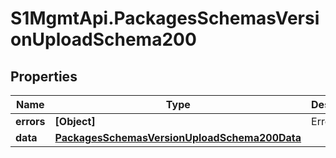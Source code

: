 # S1MgmtApi.PackagesSchemasVersionUploadSchema200

## Properties
Name | Type | Description | Notes
------------ | ------------- | ------------- | -------------
**errors** | **[Object]** | Errors | [optional] 
**data** | [**PackagesSchemasVersionUploadSchema200Data**](PackagesSchemasVersionUploadSchema200Data.md) |  | [optional] 


